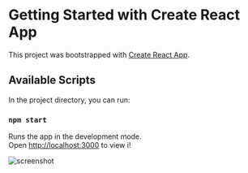 # Getting Started with Create React App

This project was bootstrapped with [Create React App](https://github.com/facebook/create-react-app).

## Available Scripts

In the project directory, you can run:

### `npm start`

Runs the app in the development mode.\
Open [http://localhost:3000](http://localhost:3000) to view i!





![screenshot](https://user-images.githubusercontent.com/84450515/178961970-57edc579-da74-4b3e-bd68-839acdefc049.png)
